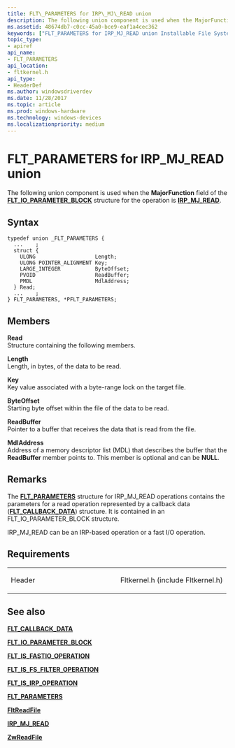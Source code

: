 ```yaml
---
title: FLT\_PARAMETERS for IRP\_MJ\_READ union
description: The following union component is used when the MajorFunction field of the FLT\_IO\_PARAMETER\_BLOCK structure for the operation is IRP\_MJ\_READ.
ms.assetid: 48674db7-c0cc-45a0-bce9-eaf1a4cec362
keywords: ["FLT_PARAMETERS for IRP_MJ_READ union Installable File System Drivers", "FLT_PARAMETERS union Installable File System Drivers", "PFLT_PARAMETERS union pointer Installable File System Drivers"]
topic_type:
- apiref
api_name:
- FLT_PARAMETERS
api_location:
- fltkernel.h
api_type:
- HeaderDef
ms.author: windowsdriverdev
ms.date: 11/28/2017
ms.topic: article
ms.prod: windows-hardware
ms.technology: windows-devices
ms.localizationpriority: medium
---
```


# FLT\_PARAMETERS for IRP\_MJ\_READ union


The following union component is used when the **MajorFunction** field of the [**FLT\_IO\_PARAMETER\_BLOCK**](https://msdn.microsoft.com/library/windows/hardware/ff544638) structure for the operation is [**IRP\_MJ\_READ**](irp-mj-read.md).

Syntax
------

```ManagedCPlusPlus
typedef union _FLT_PARAMETERS {
  ...    ;
  struct {
    ULONG                   Length;
    ULONG POINTER_ALIGNMENT Key;
    LARGE_INTEGER           ByteOffset;
    PVOID                   ReadBuffer;
    PMDL                    MdlAddress;
  } Read;
  ...    ;
} FLT_PARAMETERS, *PFLT_PARAMETERS;
```

Members
-------

**Read**  
Structure containing the following members.

**Length**  
Length, in bytes, of the data to be read.

**Key**  
Key value associated with a byte-range lock on the target file.

**ByteOffset**  
Starting byte offset within the file of the data to be read.

**ReadBuffer**  
Pointer to a buffer that receives the data that is read from the file.

**MdlAddress**  
Address of a memory descriptor list (MDL) that describes the buffer that the **ReadBuffer** member points to. This member is optional and can be **NULL**.

Remarks
-------

The [**FLT\_PARAMETERS**](https://msdn.microsoft.com/library/windows/hardware/ff544673) structure for IRP\_MJ\_READ operations contains the parameters for a read operation represented by a callback data ([**FLT\_CALLBACK\_DATA**](https://msdn.microsoft.com/library/windows/hardware/ff544620)) structure. It is contained in an FLT\_IO\_PARAMETER\_BLOCK structure.

IRP\_MJ\_READ can be an IRP-based operation or a fast I/O operation.

Requirements
------------

<table>
<colgroup>
<col width="50%" />
<col width="50%" />
</colgroup>
<tbody>
<tr class="odd">
<td align="left"><p>Header</p></td>
<td align="left">Fltkernel.h (include Fltkernel.h)</td>
</tr>
</tbody>
</table>

## See also


[**FLT\_CALLBACK\_DATA**](https://msdn.microsoft.com/library/windows/hardware/ff544620)

[**FLT\_IO\_PARAMETER\_BLOCK**](https://msdn.microsoft.com/library/windows/hardware/ff544638)

[**FLT\_IS\_FASTIO\_OPERATION**](https://msdn.microsoft.com/library/windows/hardware/ff544645)

[**FLT\_IS\_FS\_FILTER\_OPERATION**](https://msdn.microsoft.com/library/windows/hardware/ff544648)

[**FLT\_IS\_IRP\_OPERATION**](https://msdn.microsoft.com/library/windows/hardware/ff544654)

[**FLT\_PARAMETERS**](https://msdn.microsoft.com/library/windows/hardware/ff544673)

[**FltReadFile**](https://msdn.microsoft.com/library/windows/hardware/ff544286)

[**IRP\_MJ\_READ**](irp-mj-read.md)

[**ZwReadFile**](https://msdn.microsoft.com/library/windows/hardware/ff567072)

 

 






